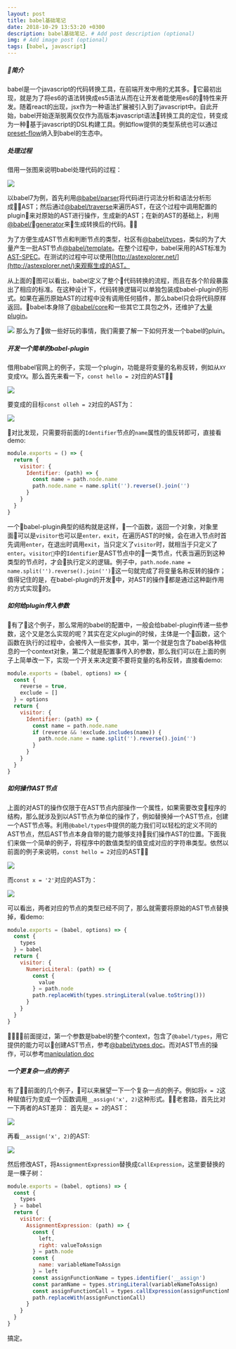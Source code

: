```yaml
---
layout: post
title: babel基础笔记
date: 2018-10-29 13:53:20 +0300
description: babel基础笔记. # Add post description (optional)
img: # Add image post (optional)
tags: [babel, javascript]
---
```


##### 简介
babel是一个javascript的代码转换工具，在前端开发中用的尤其多。它最初出现，就是为了将es6的语法转换成es5语法从而在让开发者能使用es6的特性来开发。随着react的出现，jsx作为一种语法扩展被引入到了javascript中。自此开始，babel开始逐渐脱离仅仅作为高版本javascript语法转换工具的定位，转变成为一种基于javascript的DSL构建工具。例如flow提供的类型系统也可以通过[preset-flow](https://babeljs.io/docs/plugins/preset-flow/)纳入到babel的生态中。

##### 处理过程
借用一张图来说明babel处理代码的过程：

![](https://img.alicdn.com/tps/TB1nP2ONpXXXXb_XpXXXXXXXXXX-1958-812.png)

以babel7为例，首先利用[@babel/parser](https://github.com/babel/babel/tree/v7.0.0-beta.49/packages/babel-parser)将代码进行词法分析和语法分析形成AST；然后通过[@babel/traverse](https://github.com/babel/babel/tree/v7.0.0-beta.49/packages/babel-traverse)来遍历AST，在这个过程中调用配置的plugin来对原始的AST进行操作，生成新的AST；在新的AST的基础上，利用[@babel/generator](https://github.com/babel/babel/tree/v7.0.0-beta.49/packages/babel-generator)来生成转换后的代码。

为了方便生成AST节点和判断节点的类型，社区有[@babel/types](https://github.com/babel/babel/tree/v7.0.0-beta.49/packages/babel-types)，类似的为了大量产生一批AST节点[@babel/template](https://github.com/babel/babel/tree/v7.0.0-beta.49/packages/babel-template)。在整个过程中，babel采用的AST标准为[AST-SPEC](https://github.com/babel/babel/blob/v7.0.0-beta.49/packages/babel-parser/ast/spec.md)。在测试的过程中可以使用[http://astexplorer.net/](http://astexplorer.net/)来观察生成的AST。

从上面的图可以看出，babel定义了整个代码转换的流程，而且在各个阶段暴露出了相应的标准。在这种设计下，代码转换逻辑可以单独包装成babel-plugin的形式。如果在遍历原始AST的过程中没有调用任何插件，那么babel只会将代码原样返回。babel本身除了[@babel/core](https://github.com/babel/babel/tree/v7.0.0-beta.49/packages/babel-core)和一些其它工具包之外，还维护了[大量plugin](https://github.com/babel/babel/tree/v7.0.0-beta.49/packages)。

![](https://img.alicdn.com/tfs/TB1KmUOwTtYBeNjy1XdXXXXyVXa-2098-966.png)
那么为了做一些好玩的事情，我们需要了解一下如何开发一个babel的pluin。

##### 开发一个简单的babel-plugin
借用babel官网上的例子，实现一个plugin，功能是将变量的名称反转，例如从`XY`变成`YX`。那么首先来看一下，`const hello = 2`对应的AST：

![](https://img.alicdn.com/tfs/TB1QuKZwKuSBuNjy1XcXXcYjFXa-2050-874.png)

要变成的目标`const olleh = 2`对应的AST为：

![](https://img.alicdn.com/tfs/TB1OcoQwTtYBeNjy1XdXXXXyVXa-2066-866.png)

对比发现，只需要将前面的`Identifier`节点的`name`属性的值反转即可，直接看demo:

```javascript
module.exports = () => {
  return {
    visitor: {
      Identifier: (path) => {
        const name = path.node.name
        path.node.name = name.split('').reverse().join('')
      }
    }
  }
}
```

一个babel-plugin典型的结构就是这样，一个函数，返回一个对象，对象里面可以是`visitor`也可以是`enter，exit`，在遍历AST的时候，会在进入节点时首先调用`enter`，在退出时调用`exit`，当只定义了`visitor`时，就相当于只定义了`enter`。`visitor`中的`Identifier`是AST节点中的一类节点，代表当遍历到这种类型的节点时，才会执行定义的逻辑。例子中，`path.node.name = name.split('').reverse().join('')`这一句就完成了将变量名称反转的操作；值得记住的是，在babel-plugin的开发中，对AST的操作都是通过这种副作用的方式实现的。

##### 如何给plugin传入参数
有了这个例子，那么常用的babel的配置中，一般会给babel-plugin传递一些参数，这个又是怎么实现的呢？其实在定义plugin的时候，主体是一个函数，这个函数在执行的过程中，会被传入一些实参，其中，第一个就是包含了babel各种信息的一个context对象，第二个就是配置事传入的参数，那么我们可以在上面的例子上简单改一下，实现一个开关来决定要不要将变量的名称反转，直接看demo:

```javascript
module.exports = (babel, options) => {
  const {
    reverse = true,
    exclude = []
  } = options
  return {
    visitor: {
      Identifier: (path) => {
        const name = path.node.name
        if (reverse && !exclude.includes(name)) {
          path.node.name = name.split('').reverse().join('')
        }
      }
    }
  }
}
```

##### 如何操作AST节点
上面的对AST的操作仅限于在AST节点内部操作一个属性，如果需要改变程序的结构，那么就涉及到以AST节点为单位的操作了，例如替换掉一个AST节点，创建一个AST节点等。利用`@babel/types`中提供的能力我们可以轻松的定义不同的AST节点，然后AST节点本身自带的能力能够支持我们操作AST的位置。下面我们来做一个简单的例子，将程序中的数值类型的值变成对应的字符串类型。依然以前面的例子来说明，`const hello = 2`对应的AST：

![](https://img.alicdn.com/tfs/TB1QuKZwKuSBuNjy1XcXXcYjFXa-2050-874.png)

而`const x = '2'`对应的AST为：

![](https://img.alicdn.com/tfs/TB1R2i4wKuSBuNjy1XcXXcYjFXa-2116-870.png)

可以看出，两者对应的节点的类型已经不同了，那么就需要将原始的AST节点替换掉，看demo:

```javascript
module.exports = (babel, options) => {
  const {
    types
  } = babel
  return {
    visitor: {
      NumericLiteral: (path) => {
        const {
          value
        } = path.node
        path.replaceWith(types.stringLiteral(value.toString()))
      }
    }
  }
}
```

前面提过，第一个参数是babel的整个context，包含了`@babel/types`，用它提供的能力可以创建AST节点，参考[@babel/types doc](https://babeljs.io/docs/core-packages/babel-types/)。而对AST节点的操作，可以参考[manipulation doc](https://github.com/acdlite/babel-plugin-handbook/blob/master/README.md#manipulation)

##### 一个更复杂一点的例子
有了前面的几个例子，可以来展望一下一个复杂一点的例子。例如将`x = 2`这种赋值行为变成一个函数调用`__assign('x', 2)`这种形式。老套路，首先比对一下两者的AST差异：
首先是`x = 2`的AST：

![](https://img.alicdn.com/tfs/TB1_RAYwTtYBeNjy1XdXXXXyVXa-2084-786.png)

再看`__assign('x', 2)`的AST:

![](https://img.alicdn.com/tfs/TB1AG.ZwTtYBeNjy1XdXXXXyVXa-2106-1168.png)

然后修改AST，将`AssignmentExpression`替换成`CallExpression`，这里要替换的是一棵子树：

```javascript
module.exports = (babel, options) => {
  const {
    types
  } = babel
  return {
    visitor: {
      AssignmentExpression: (path) => {
        const {
          left,
          right: valueToAssign
        } = path.node
        const {
          name: variableNameToAssign
        } = left
        const assignFunctionName = types.identifier('__assign')
        const paramName = types.stringLiteral(variableNameToAssign)
        const assignFunctionCall = types.callExpression(assignFunctionName, [paramName, valueToAssign])
        path.replaceWith(assignFunctionCall)
      }
    }
  }
}
```

搞定。
